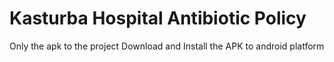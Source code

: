# Kasturba Hospital Antibiotic Policy
Only the apk to the project
Download and Install the APK to android platform
